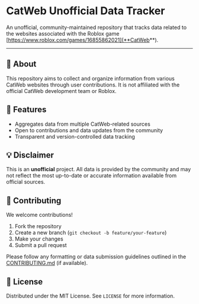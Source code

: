 # CatWeb Unofficial Data Tracker

An unofficial, community-maintained repository that tracks data related to the websites associated with the Roblox game [https://www.roblox.com/games/16855862021](**CatWeb**).

---

## 📌 About

This repository aims to collect and organize information from various CatWeb websites through user contributions. It is not affiliated with the official CatWeb development team or Roblox.

## 🧩 Features

- Aggregates data from multiple CatWeb-related sources
- Open to contributions and data updates from the community
- Transparent and version-controlled data tracking

## 💡 Disclaimer

This is an **unofficial** project. All data is provided by the community and may not reflect the most up-to-date or accurate information available from official sources.

## 🤝 Contributing

We welcome contributions!

1. Fork the repository
2. Create a new branch (`git checkout -b feature/your-feature`)
3. Make your changes
4. Submit a pull request

Please follow any formatting or data submission guidelines outlined in the [CONTRIBUTING.md](CONTRIBUTING.md) (if available).

## 📄 License

Distributed under the MIT License. See `LICENSE` for more information.
